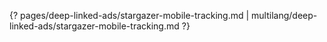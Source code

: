 {? pages/deep-linked-ads/stargazer-mobile-tracking.md | multilang/deep-linked-ads/stargazer-mobile-tracking.md ?}
